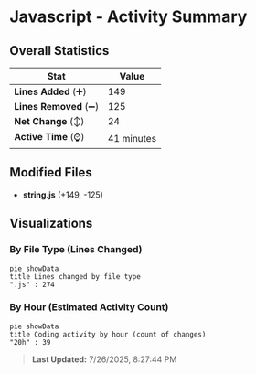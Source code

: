 # Javascript - Activity Summary 

## Overall Statistics

| Stat                   | Value                                                             |
| ---------------------- | ----------------------------------------------------------------- |
| **Lines Added** (➕)   | 149                                          |
| **Lines Removed** (➖) | 125                                        |
| **Net Change** (↕)    | 24                |
| **Active Time** (⌚)   | 41 minutes |


## Modified Files
- **string.js** (+149, -125)

## Visualizations

### By File Type (Lines Changed)

```mermaid
pie showData
title Lines changed by file type
".js" : 274
```

### By Hour (Estimated Activity Count)

```mermaid
pie showData
title Coding activity by hour (count of changes)
"20h" : 39
```


> **Last Updated:** 7/26/2025, 8:27:44 PM